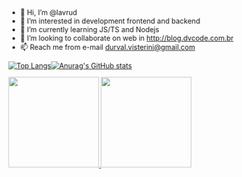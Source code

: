 - 👋 Hi, I’m @lavrud
- 👀 I’m interested in development frontend and backend
- 🌱 I’m currently learning JS/TS and Nodejs
- 💞️ I’m looking to collaborate on web in http://blog.dvcode.com.br
- 📫 Reach me from e-mail durval.visterini@gmail.com
<!---
lavrud/lavrud is a ✨ special ✨ repository because its `README.md` (this file) appears on your GitHub profile.
You can click the Preview link to take a look at your changes.
--->
[![Top Langs](https://github-readme-stats.vercel.app/api/top-langs/?username=lavrud&layout=compact)](https://github.com/anuraghazra/github-readme-stats)[![Anurag's GitHub stats](https://github-readme-stats.vercel.app/api?username=lavrud&show_icons=true)](https://github.com/anuraghazra/github-readme-stats)

<div align="left">
  <a href="https://github.com/Lavrud">
  <img height="180em" src="https://github-readme-stats.vercel.app/api?username=lavrud&show_icons=true&theme=tokyonight &include_all_commits=true&count_private=true"/>
  <img height="180em" src="https://github-readme-stats.vercel.app/api/top-langs/?username=lavrud&layout=compact&langs_count=7&theme=tokyonight "/>
</div>
